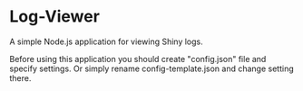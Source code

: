 # Log-Viewer
A simple Node.js application for viewing Shiny logs. 

Before using this application you should create "config.json" file and specify settings.
Or simply rename config-template.json and change setting there.